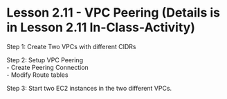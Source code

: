 # Lesson 2.11 - VPC Peering (Details is in Lesson 2.11 In-Class-Activity)

Step 1: Create Two VPCs with different CIDRs

<p>Step 2: Setup VPC Peering
<br>- Create Peering Connection
<br>- Modify Route tables

<p>Step 3: Start two EC2 instances in the two different VPCs.

